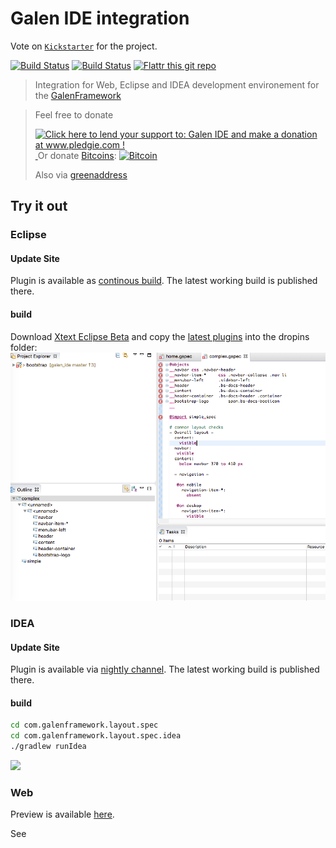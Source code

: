 # Galen IDE integration

Vote on [`Kickstarter`](https://www.kickstarter.com/projects/1453417775/1487427501) for the project.

[![Build Status](https://travis-ci.org/hypery2k/galen_ide.svg?branch=master)](https://travis-ci.org/hypery2k/galen_ide)
[![Build Status](https://martinreinhardt-online.de/jenkins/buildStatus/icon?job=Galen/Galen_IDE_build)](https://martinreinhardt-online.de/jenkins/job/Galen/Galen_IDE_build)
[![Flattr this git repo](http://api.flattr.com/button/flattr-badge-large.png)](https://flattr.com/submit/auto?user_id=mreinhardt&url=https://github.com/hypery2k/galen_ide&title=badges&language=&tags=github&category=software)

> Integration for Web, Eclipse and IDEA development environement for the [GalenFramework](http://galenframework.com)


> Feel free to donate
> 
> <a href='http://www.pledgie.com/campaigns/27462'><img alt='Click here to lend your support to: Galen IDE and make a donation at www.pledgie.com !' src='http://www.pledgie.com/campaigns/27462.png?skin_name=chrome' border='0' /></a> <a target="_blank" href="https://www.paypal.com/cgi-bin/webscr?cmd=_s-xclick&hosted_button_id=345EFPLG3PGZU">
> <img alt="" border="0" src="https://www.paypalobjects.com/de_DE/DE/i/btn/btn_donateCC_LG.gif"/>
> </img></a>
> Or donate [Bitcoins](bitcoin:3NKtxw1SRYgess5ev4Ri54GekoAgkR213D):
> [![Bitcoin](https://martinreinhardt-online.de/bitcoin.png)](bitcoin:3NKtxw1SRYgess5ev4Ri54GekoAgkR213D)
> 
> Also via [greenaddress](https://greenaddress.it/pay/GA3ZPfh7As3Gc2oP6pQ1njxMij88u/)

## Try it out


### Eclipse
#### Update Site

Plugin is available as [continous build](https://martinreinhardt-online.de/update_sites/galen_ide/nightly/repository/). The latest working build is published there.

#### build

Download [Xtext Eclipse Beta](https://www.eclipse.org/Xtext/news.html#download-links) and copy the [latest plugins](https://github.com/hypery2k/galen_ide/releases/latest) into the dropins folder:
![](docs/screenshots/eclipse.png)

### IDEA

#### Update Site

Plugin is available via [nightly channel](https://plugins.jetbrains.com/plugin/8302). The latest working build is published there.

#### build
```bash
cd com.galenframework.layout.spec
cd com.galenframework.layout.spec.idea
./gradlew runIdea
````
![](docs/screenshots/idea.png)

### Web

Preview is available [here](https://martinreinhardt-online.de/galen_ide/).

See 
